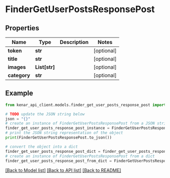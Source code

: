 # FinderGetUserPostsResponsePost


## Properties

Name | Type | Description | Notes
------------ | ------------- | ------------- | -------------
**token** | **str** |  | [optional] 
**title** | **str** |  | [optional] 
**images** | **List[str]** |  | [optional] 
**category** | **str** |  | [optional] 

## Example

```python
from kenar_api_client.models.finder_get_user_posts_response_post import FinderGetUserPostsResponsePost

# TODO update the JSON string below
json = "{}"
# create an instance of FinderGetUserPostsResponsePost from a JSON string
finder_get_user_posts_response_post_instance = FinderGetUserPostsResponsePost.from_json(json)
# print the JSON string representation of the object
print(FinderGetUserPostsResponsePost.to_json())

# convert the object into a dict
finder_get_user_posts_response_post_dict = finder_get_user_posts_response_post_instance.to_dict()
# create an instance of FinderGetUserPostsResponsePost from a dict
finder_get_user_posts_response_post_from_dict = FinderGetUserPostsResponsePost.from_dict(finder_get_user_posts_response_post_dict)
```
[[Back to Model list]](../README.md#documentation-for-models) [[Back to API list]](../README.md#documentation-for-api-endpoints) [[Back to README]](../README.md)


